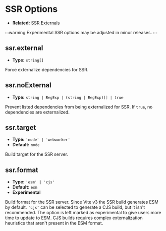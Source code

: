 # SSR Options

- **Related:** [SSR Externals](/guide/ssr#ssr-externals)

:::warning Experimental
SSR options may be adjusted in minor releases.
:::

## ssr.external

- **Type:** `string[]`

Force externalize dependencies for SSR.

## ssr.noExternal

- **Type:** `string | RegExp | (string | RegExp)[] | true`

Prevent listed dependencies from being externalized for SSR. If `true`, no dependencies are externalized.

## ssr.target

- **Type:** `'node' | 'webworker'`
- **Default:** `node`

Build target for the SSR server.

## ssr.format

- **Type:** `'esm' | 'cjs'`
- **Default:** `esm`
- **Experimental**

Build format for the SSR server. Since Vite v3 the SSR build generates ESM by default. `'cjs'` can be selected to generate a CJS build, but it isn't recommended. The option is left marked as experimental to give users more time to update to ESM. CJS builds requires complex externalization heuristics that aren't present in the ESM format.

